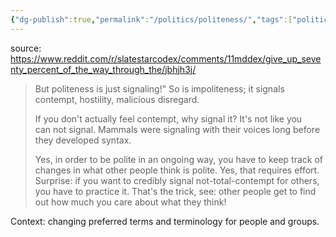 ```yaml
---
{"dg-publish":true,"permalink":"/politics/politeness/","tags":["politics","social","tone-policing"],"noteIcon":1}
---
```


source: https://www.reddit.com/r/slatestarcodex/comments/11mddex/give_up_seventy_percent_of_the_way_through_the/jbhjh3j/

> But politeness is just signaling!" So is impoliteness; it signals contempt, hostility, malicious disregard. 
> 
> If you don't actually feel contempt, why signal it? It's not like you can not signal. Mammals were signaling with their voices long before they developed syntax. 
> 
> Yes, in order to be polite in an ongoing way, you have to keep track of changes in what other people think is polite. Yes, that requires effort. Surprise: if you want to credibly signal not-total-contempt for others, you have to practice it. That's the trick, see: other people get to find out how much you care about what they think!

Context: changing preferred terms and terminology for people and groups.